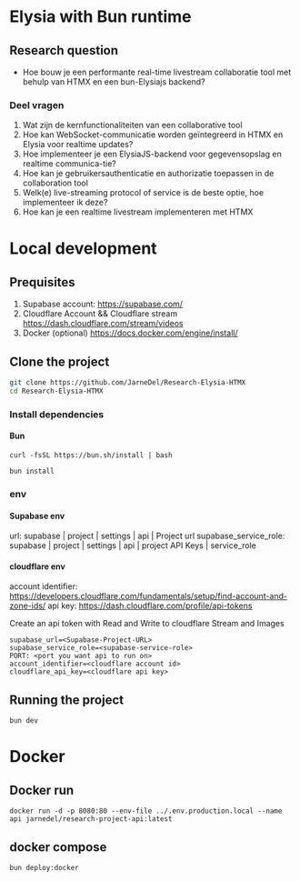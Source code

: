 # Elysia with Bun runtime

## Research question

- Hoe bouw je een performante real-time livestream collaboratie
  tool met behulp van HTMX en een bun-Elysiajs backend?

### Deel vragen

1. Wat zijn de kernfunctionaliteiten van een collaborative tool
2. Hoe kan WebSocket-communicatie worden geïntegreerd in HTMX en Elysia voor realtime updates?
3. Hoe implementeer je een ElysiaJS-backend voor gegevensopslag en realtime communica-tie?
4. Hoe kan je gebruikersauthenticatie en authorizatie toepassen in de collaboration tool
5. Welk(e) live-streaming protocol of service is de beste optie, hoe implementeer ik deze?
6. Hoe kan je een realtime livestream implementeren met HTMX



# Local development
## Prequisites

1. Supabase account: https://supabase.com/
2. Cloudflare Account && Cloudflare stream https://dash.cloudflare.com/stream/videos
3. Docker (optional) https://docs.docker.com/engine/install/

## Clone the project

```bash
git clone https://github.com/JarneDel/Research-Elysia-HTMX
cd Research-Elysia-HTMX
```

### Install dependencies

#### Bun
`curl -fsSL https://bun.sh/install | bash`

`bun install`

### env

#### Supabase env
url: supabase | project | settings | api | Project url
supabase_service_role: supabase | project | settings | api | project API Keys | service_role

#### cloudflare env
account identifier: https://developers.cloudflare.com/fundamentals/setup/find-account-and-zone-ids/
api key: https://dash.cloudflare.com/profile/api-tokens

Create an api token with Read and Write to cloudflare Stream and Images

```env
supabase_url=<Supabase-Project-URL>
supabase_service_role=<supabase-service-role>
PORT: <port you want api to run on>
account_identifier=<cloudflare account id>
cloudflare_api_key=<cloudflare api key>
```

## Running the project
`bun dev`


# Docker

## Docker run

`docker run -d -p 8080:80 --env-file ../.env.production.local --name api jarnedel/research-project-api:latest`

## docker compose

`bun deploy:docker`


